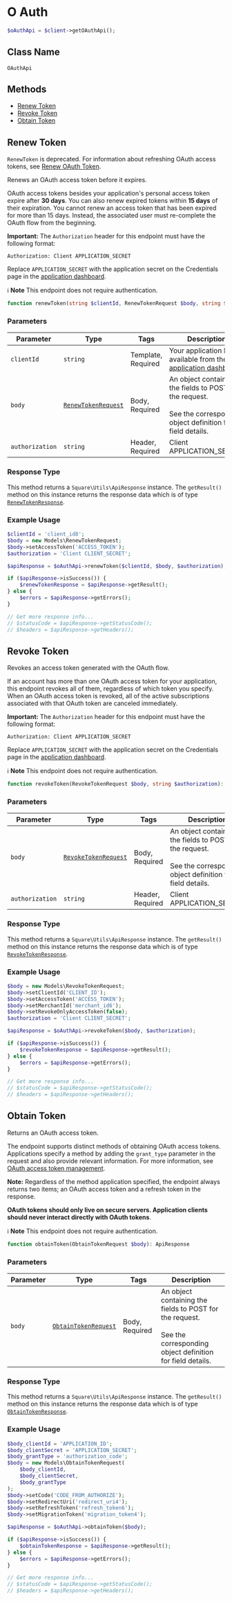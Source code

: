 # O Auth

```php
$oAuthApi = $client->getOAuthApi();
```

## Class Name

`OAuthApi`

## Methods

* [Renew Token](/doc/o-auth.md#renew-token)
* [Revoke Token](/doc/o-auth.md#revoke-token)
* [Obtain Token](/doc/o-auth.md#obtain-token)

## Renew Token

`RenewToken` is deprecated. For information about refreshing OAuth access tokens, see
[Renew OAuth Token](https://developer.squareup.com/docs/oauth-api/cookbook/renew-oauth-tokens).

Renews an OAuth access token before it expires.

OAuth access tokens besides your application's personal access token expire after __30 days__.
You can also renew expired tokens within __15 days__ of their expiration.
You cannot renew an access token that has been expired for more than 15 days.
Instead, the associated user must re-complete the OAuth flow from the beginning.

__Important:__ The `Authorization` header for this endpoint must have the
following format:

```
Authorization: Client APPLICATION_SECRET
```

Replace `APPLICATION_SECRET` with the application secret on the Credentials
page in the [application dashboard](https://connect.squareup.com/apps).

:information_source: **Note** This endpoint does not require authentication.

```php
function renewToken(string $clientId, RenewTokenRequest $body, string $authorization): ApiResponse
```

### Parameters

| Parameter | Type | Tags | Description |
|  --- | --- | --- | --- |
| `clientId` | `string` | Template, Required | Your application ID, available from the [application dashboard](https://connect.squareup.com/apps). |
| `body` | [`RenewTokenRequest`](/doc/models/renew-token-request.md) | Body, Required | An object containing the fields to POST for the request.<br><br>See the corresponding object definition for field details. |
| `authorization` | `string` | Header, Required | Client APPLICATION_SECRET |

### Response Type

This method returns a `Square\Utils\ApiResponse` instance. The `getResult()` method on this instance returns the response data which is of type [`RenewTokenResponse`](/doc/models/renew-token-response.md).

### Example Usage

```php
$clientId = 'client_id8';
$body = new Models\RenewTokenRequest;
$body->setAccessToken('ACCESS_TOKEN');
$authorization = 'Client CLIENT_SECRET';

$apiResponse = $oAuthApi->renewToken($clientId, $body, $authorization);

if ($apiResponse->isSuccess()) {
    $renewTokenResponse = $apiResponse->getResult();
} else {
    $errors = $apiResponse->getErrors();
}

// Get more response info...
// $statusCode = $apiResponse->getStatusCode();
// $headers = $apiResponse->getHeaders();
```

## Revoke Token

Revokes an access token generated with the OAuth flow.

If an account has more than one OAuth access token for your application, this
endpoint revokes all of them, regardless of which token you specify. When an
OAuth access token is revoked, all of the active subscriptions associated
with that OAuth token are canceled immediately.

__Important:__ The `Authorization` header for this endpoint must have the
following format:

```
Authorization: Client APPLICATION_SECRET
```

Replace `APPLICATION_SECRET` with the application secret on the Credentials
page in the [application dashboard](https://connect.squareup.com/apps).

:information_source: **Note** This endpoint does not require authentication.

```php
function revokeToken(RevokeTokenRequest $body, string $authorization): ApiResponse
```

### Parameters

| Parameter | Type | Tags | Description |
|  --- | --- | --- | --- |
| `body` | [`RevokeTokenRequest`](/doc/models/revoke-token-request.md) | Body, Required | An object containing the fields to POST for the request.<br><br>See the corresponding object definition for field details. |
| `authorization` | `string` | Header, Required | Client APPLICATION_SECRET |

### Response Type

This method returns a `Square\Utils\ApiResponse` instance. The `getResult()` method on this instance returns the response data which is of type [`RevokeTokenResponse`](/doc/models/revoke-token-response.md).

### Example Usage

```php
$body = new Models\RevokeTokenRequest;
$body->setClientId('CLIENT_ID');
$body->setAccessToken('ACCESS_TOKEN');
$body->setMerchantId('merchant_id6');
$body->setRevokeOnlyAccessToken(false);
$authorization = 'Client CLIENT_SECRET';

$apiResponse = $oAuthApi->revokeToken($body, $authorization);

if ($apiResponse->isSuccess()) {
    $revokeTokenResponse = $apiResponse->getResult();
} else {
    $errors = $apiResponse->getErrors();
}

// Get more response info...
// $statusCode = $apiResponse->getStatusCode();
// $headers = $apiResponse->getHeaders();
```

## Obtain Token

Returns an OAuth access token.

The endpoint supports distinct methods of obtaining OAuth access tokens.
Applications specify a method by adding the `grant_type` parameter
in the request and also provide relevant information.
For more information, see [OAuth access token management](https://developer.squareup.com/docs/authz/oauth/how-it-works#oauth-access-token-management).

__Note:__ Regardless of the method application specified,
the endpoint always returns two items; an OAuth access token and
a refresh token in the response.

__OAuth tokens should only live on secure servers. Application clients
should never interact directly with OAuth tokens__.

:information_source: **Note** This endpoint does not require authentication.

```php
function obtainToken(ObtainTokenRequest $body): ApiResponse
```

### Parameters

| Parameter | Type | Tags | Description |
|  --- | --- | --- | --- |
| `body` | [`ObtainTokenRequest`](/doc/models/obtain-token-request.md) | Body, Required | An object containing the fields to POST for the request.<br><br>See the corresponding object definition for field details. |

### Response Type

This method returns a `Square\Utils\ApiResponse` instance. The `getResult()` method on this instance returns the response data which is of type [`ObtainTokenResponse`](/doc/models/obtain-token-response.md).

### Example Usage

```php
$body_clientId = 'APPLICATION_ID';
$body_clientSecret = 'APPLICATION_SECRET';
$body_grantType = 'authorization_code';
$body = new Models\ObtainTokenRequest(
    $body_clientId,
    $body_clientSecret,
    $body_grantType
);
$body->setCode('CODE_FROM_AUTHORIZE');
$body->setRedirectUri('redirect_uri4');
$body->setRefreshToken('refresh_token6');
$body->setMigrationToken('migration_token4');

$apiResponse = $oAuthApi->obtainToken($body);

if ($apiResponse->isSuccess()) {
    $obtainTokenResponse = $apiResponse->getResult();
} else {
    $errors = $apiResponse->getErrors();
}

// Get more response info...
// $statusCode = $apiResponse->getStatusCode();
// $headers = $apiResponse->getHeaders();
```

